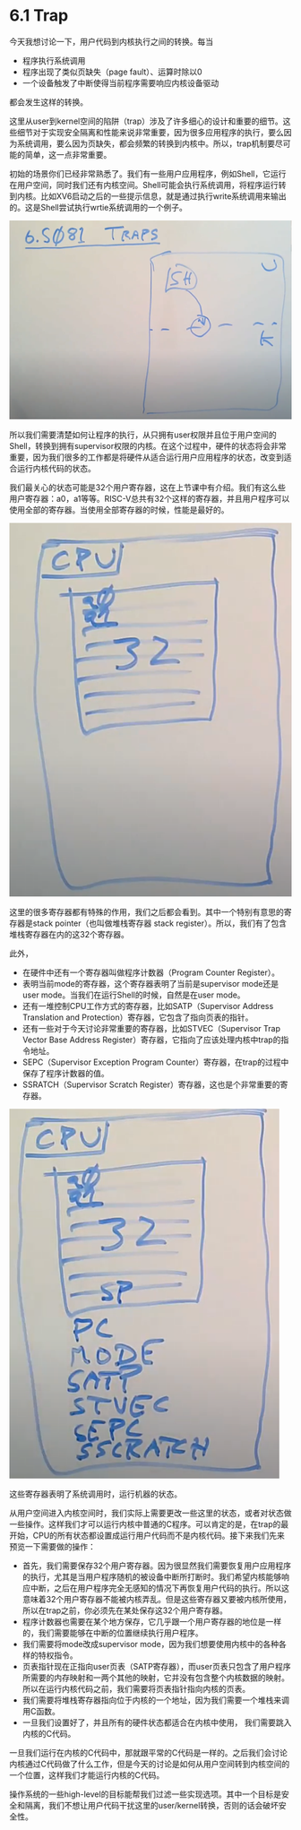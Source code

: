 # 6.1 Trap

今天我想讨论一下，用户代码到内核执行之间的转换。每当

* 程序执行系统调用
* 程序出现了类似页缺失（page fault）、运算时除以0
* 一个设备触发了中断使得当前程序需要响应内核设备驱动

都会发生这样的转换。

这里从user到kernel空间的陷阱（trap）涉及了许多细心的设计和重要的细节。这些细节对于实现安全隔离和性能来说非常重要，因为很多应用程序的执行，要么因为系统调用，要么因为页缺失，都会频繁的转换到内核中。所以，trap机制要尽可能的简单，这一点非常重要。

初始的场景你们已经非常熟悉了。我们有一些用户应用程序，例如Shell，它运行在用户空间，同时我们还有内核空间。Shell可能会执行系统调用，将程序运行转到内核。比如XV6启动之后的一些提示信息，就是通过执行write系统调用来输出的。这是Shell尝试执行wrtie系统调用的一个例子。

![](../.gitbook/assets/image%20%28133%29.png)

所以我们需要清楚如何让程序的执行，从只拥有user权限并且位于用户空间的Shell，转换到拥有supervisor权限的内核。在这个过程中，硬件的状态将会非常重要，因为我们很多的工作都是将硬件从适合运行用户应用程序的状态，改变到适合运行内核代码的状态。

我们最关心的状态可能是32个用户寄存器，这在上节课中有介绍。我们有这么些用户寄存器：a0，a1等等。RISC-V总共有32个这样的寄存器，并且用户程序可以使用全部的寄存器。当使用全部寄存器的时候，性能是最好的。

![](../.gitbook/assets/image%20%28134%29.png)

这里的很多寄存器都有特殊的作用，我们之后都会看到。其中一个特别有意思的寄存器是stack pointer（也叫做堆栈寄存器 stack register）。所以，我们有了包含堆栈寄存器在内的这32个寄存器。

此外，

* 在硬件中还有一个寄存器叫做程序计数器（Program Counter Register）。
* 表明当前mode的寄存器，这个寄存器表明了当前是supervisor mode还是user mode。当我们在运行Shell的时候，自然是在user mode。
* 还有一堆控制CPU工作方式的寄存器，比如SATP（Supervisor Address Translation and Protection）寄存器，它包含了指向页表的指针。
* 还有一些对于今天讨论非常重要的寄存器，比如STVEC（Supervisor Trap Vector Base Address Register）寄存器，它指向了应该处理内核中trap的指令地址。
* SEPC（Supervisor Exception Program Counter）寄存器，在trap的过程中保存了程序计数器的值。
* SSRATCH（Supervisor Scratch Register）寄存器，这也是个非常重要的寄存器。

![](../.gitbook/assets/image%20%28132%29.png)

这些寄存器表明了系统调用时，运行机器的状态。

从用户空间进入内核空间时，我们实际上需要更改一些这里的状态，或者对状态做一些操作。这样我们才可以运行内核中普通的C程序。可以肯定的是，在trap的最开始，CPU的所有状态都设置成运行用户代码而不是内核代码。接下来我们先来预览一下需要做的操作：

* 首先，我们需要保存32个用户寄存器。因为很显然我们需要恢复用户应用程序的执行，尤其是当用户程序随机的被设备中断所打断时。我们希望内核能够响应中断，之后在用户程序完全无感知的情况下再恢复用户代码的执行。所以这意味着32个用户寄存器不能被内核弄乱。但是这些寄存器又要被内核所使用，所以在trap之前，你必须先在某处保存这32个用户寄存器。
* 程序计数器也需要在某个地方保存，它几乎跟一个用户寄存器的地位是一样的，我们需要能够在中断的位置继续执行用户程序。
* 我们需要将mode改成supervisor mode，因为我们想要使用内核中的各种各样的特权指令。
* 页表指针现在正指向user页表（SATP寄存器），而user页表只包含了用户程序所需要的内存映射和一两个其他的映射，它并没有包含整个内核数据的映射。所以在运行内核代码之前，我们需要将页表指针指向内核的页表。
* 我们需要将堆栈寄存器指向位于内核的一个地址，因为我们需要一个堆栈来调用C函数。
* 一旦我们设置好了，并且所有的硬件状态都适合在内核中使用， 我们需要跳入内核的C代码。

一旦我们运行在内核的C代码中，那就跟平常的C代码是一样的。之后我们会讨论内核通过C代码做了什么工作，但是今天的讨论是如何从用户空间转到内核空间的一个位置，这样我们才能运行内核的C代码。

操作系统的一些high-level的目标能帮我们过滤一些实现选项。其中一个目标是安全和隔离，我们不想让用户代码干扰这里的user/kernel转换，否则的话会破坏安全性。



